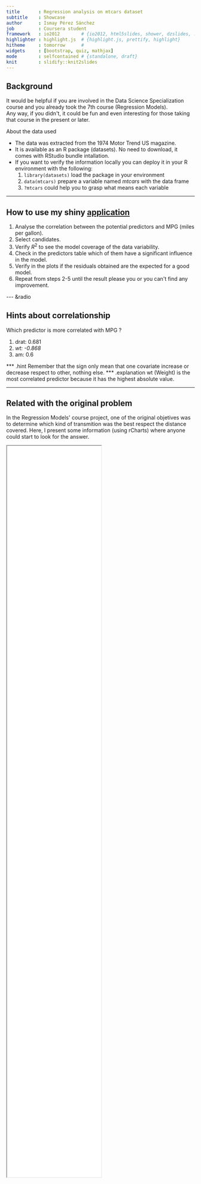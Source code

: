 ```yaml
---
title       : Regression analysis on mtcars dataset
subtitle    : Showcase
author      : Ismay Pérez Sánchez
job         : Coursera student
framework   : io2012        # {io2012, html5slides, shower, dzslides, ...}
highlighter : highlight.js  # {highlight.js, prettify, highlight}
hitheme     : tomorrow      # 
widgets     : [bootstrap, quiz, mathjax]
mode        : selfcontained # {standalone, draft}
knit        : slidify::knit2slides
---
```


## Background

It would be helpful if you are involved in the Data Science Specialization course and you already took the 7th course (Regression Models).  
Any way, if you didn't, it could be fun and even interesting for those taking that course in the present or later.  

About the data used
* The data was extracted from the 1974 Motor Trend US magazine.  
* It is available as an R package (datasets). No need to download, it comes with RStudio bundle intallation.
* If you want to verify the information locally you can deploy it in your R environment with the following:
  1. `library(datasets)`    load the package in your environment
  2. `data(mtcars)`         prepare a variable named *mtcars* with the data frame
  3. `?mtcars`              could help you to grasp what means each variable

---

## How to use my shiny [application](https://mooc-only.shinyapps.io/project)

1. Analyse the correlation between the potential predictors and MPG (miles per gallon).
2. Select candidates.
3. Verify $R^2$ to see the model coverage of the data variability. 
4. Check in the predictors table which of them have a significant influence in the model.
5. Verify in the plots if the residuals obtained are the expected for a good model.
6. Repeat from steps 2-5 until the result please you or you can't find any improvement.

--- &radio

## Hints about correlationship

Which predictor is more correlated with MPG ?

1. drat: 0.681
2. _wt: -0.868_
3. am: 0.6

*** .hint
Remember that the sign only mean that one covariate increase or decrease respect to other, nothing else.
*** .explanation
wt (Weight) is the most correlated predictor because it has the highest absolute value.

---

## Related with the original problem

In the Regression Models' course project, one of the original objetives was to determine which kind of transmition was the best respect the distance covered. Here, I present some information (using rCharts) where anyone could start to look for the answer.



<iframe src="assets/img/transmission_boxplot.html" width=50% height=50%></iframe>

